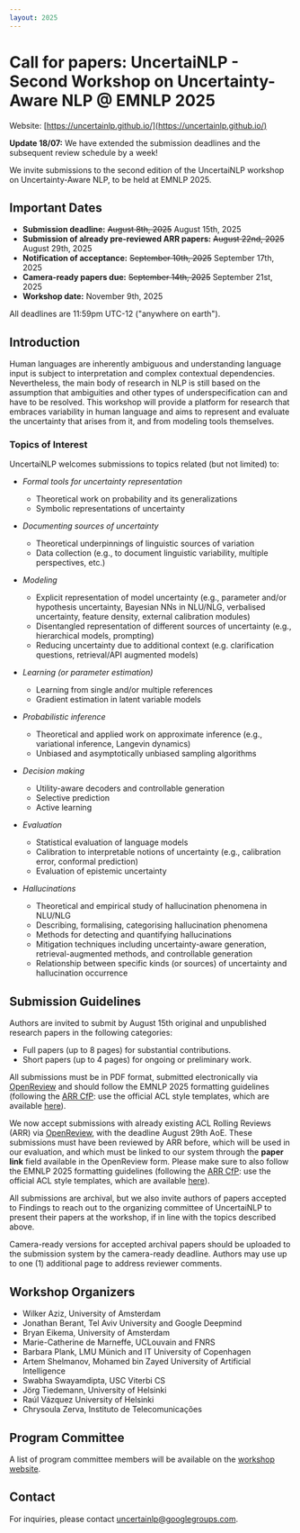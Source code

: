 ```yaml
---
layout: 2025
---
```


# Call for papers: UncertaiNLP - Second Workshop on Uncertainty-Aware NLP @ EMNLP 2025
Website: [https://uncertainlp.github.io/](https://uncertainlp.github.io/)

**Update 18/07:** We have extended the submission deadlines and the subsequent review schedule by a week! 

We invite submissions to the second edition of the UncertaiNLP workshop on Uncertainty-Aware NLP, to be held at EMNLP 2025.

## Important Dates
- **Submission deadline:** ~~August 8th, 2025~~ August 15th, 2025
- **Submission of already pre-reviewed ARR papers:** ~~August 22nd, 2025~~ August 29th, 2025
- **Notification of acceptance:** ~~September 10th, 2025~~ September 17th, 2025
- **Camera-ready papers due:** ~~September 14th, 2025~~ September 21st, 2025
- **Workshop date:** November 9th, 2025

All deadlines are 11:59pm UTC-12 ("anywhere on earth").

## Introduction
Human languages are inherently ambiguous and understanding language input is subject to interpretation and complex contextual dependencies. Nevertheless, the main body of research in NLP is still based on the assumption that ambiguities and other types of underspecification can and have to be resolved. This workshop will provide a platform for research that embraces variability in human language and aims to represent and evaluate the uncertainty that arises from it, and from modeling tools themselves.

### Topics of Interest
UncertaiNLP welcomes submissions to topics related (but not limited) to:

- *Formal tools for uncertainty representation*
  - Theoretical work on probability and its generalizations
  - Symbolic representations of uncertainty

- *Documenting sources of uncertainty*
  - Theoretical underpinnings of linguistic sources of variation
  - Data collection (e.g., to document linguistic variability, multiple perspectives, etc.)
 
- *Modeling*
  - Explicit representation of model uncertainty (e.g., parameter and/or hypothesis uncertainty, Bayesian NNs in NLU/NLG, verbalised uncertainty, feature density, external calibration modules)
  - Disentangled representation of different sources of uncertainty (e.g., hierarchical models, prompting)
  - Reducing uncertainty due to additional context (e.g. clarification questions, retrieval/API augmented models)

- *Learning (or parameter estimation)*
  - Learning from single and/or multiple references
  - Gradient estimation in latent variable models
 
- *Probabilistic inference*
  - Theoretical and applied work on approximate inference (e.g., variational inference, Langevin dynamics)
  - Unbiased and asymptotically unbiased sampling algorithms
 
- *Decision making*
  - Utility-aware decoders and controllable generation
  - Selective prediction
  - Active learning

- *Evaluation*
  - Statistical evaluation of language models
  - Calibration to interpretable notions of uncertainty (e.g., calibration error, conformal prediction)
  - Evaluation of epistemic uncertainty

- *Hallucinations*
  - Theoretical and empirical study of hallucination phenomena in NLU/NLG
  - Describing, formalising, categorising hallucination phenomena  
  - Methods for detecting and quantifying hallucinations
  - Mitigation techniques including uncertainty-aware generation, retrieval-augmented methods, and controllable generation
  - Relationship between specific kinds (or sources) of uncertainty and hallucination occurrence

## Submission Guidelines
Authors are invited to submit by August 15th original and unpublished research papers in the following categories:

- Full papers (up to 8 pages) for substantial contributions.
- Short papers (up to 4 pages) for ongoing or preliminary work.

All submissions must be in PDF format, submitted electronically via [OpenReview](https://openreview.net/group?id=EMNLP/2025/Workshop/UncertaiNLP) and should follow the EMNLP 2025 formatting guidelines (following the [ARR CfP](https://aclrollingreview.org/cfp): use the official ACL style templates, which are available [here](https://github.com/acl-org/acl-style-files)).

We now accept submissions with already existing ACL Rolling Reviews (ARR) via [OpenReview](https://openreview.net/group?id=EMNLP/2025/Workshop/UncertaiNLP_ARR_Commitment), with the deadline August 29th AoE. These submissions must have been reviewed by ARR before, which will be used in our evaluation, and which must be linked to our system through the **paper link** field available in the OpenReview form. Please make sure to also follow the EMNLP 2025 formatting guidelines (following the [ARR CfP](https://aclrollingreview.org/cfp): use the official ACL style templates, which are available [here](https://github.com/acl-org/acl-style-files)).

All submissions are archival, but we also invite authors of papers accepted to Findings to reach out to the organizing committee of UncertaiNLP to present their papers at the workshop, if in line with the topics described above.

Camera-ready versions for accepted archival papers should be uploaded to the submission system by the camera-ready deadline. Authors may use up to one (1) additional page to address reviewer comments.

## Workshop Organizers
- Wilker Aziz, University of Amsterdam
- Jonathan Berant, Tel Aviv University and Google Deepmind
- Bryan Eikema, University of Amsterdam
- Marie-Catherine de Marneffe, UCLouvain and FNRS
- Barbara Plank, LMU Münich and IT University of Copenhagen
- Artem Shelmanov, Mohamed bin Zayed University of Artificial Intelligence
- Swabha Swayamdipta, USC Viterbi CS
- Jörg Tiedemann, University of Helsinki
- Raúl Vázquez University of Helsinki
- Chrysoula Zerva, Instituto de Telecomunicações

## Program Committee
A list of program committee members will be available on the [workshop website](https://uncertainlp.github.io/).

## Contact
For inquiries, please contact [uncertainlp@googlegroups.com](mailto:uncertainlp@googlegroups.com).